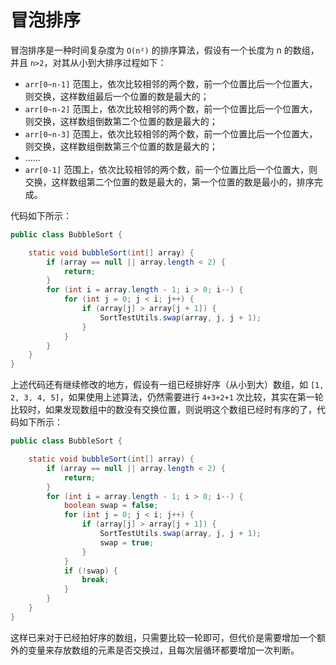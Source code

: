 # 冒泡排序

冒泡排序是一种时间复杂度为 `O(n²)` 的排序算法，假设有一个长度为 n 的数组，并且 `n>2`，对其从小到大排序过程如下：

- `arr[0~n-1]` 范围上，依次比较相邻的两个数，前一个位置比后一个位置大，则交换，这样数组最后一个位置的数是最大的；
- `arr[0~n-2]` 范围上，依次比较相邻的两个数，前一个位置比后一个位置大，则交换，这样数组倒数第二个位置的数是最大的；
- `arr[0~n-3]` 范围上，依次比较相邻的两个数，前一个位置比后一个位置大，则交换，这样数组倒数第三个位置的数是最大的；
- ......
- `arr[0-1]` 范围上，依次比较相邻的两个数，前一个位置比后一个位置大，则交换，这样数组第二个位置的数是最大的，第一个位置的数是最小的，排序完成。

代码如下所示：

```java
public class BubbleSort {

    static void bubbleSort(int[] array) {
        if (array == null || array.length < 2) {
            return;
        }
        for (int i = array.length - 1; i > 0; i--) {
            for (int j = 0; j < i; j++) {
                if (array[j] > array[j + 1]) {
                    SortTestUtils.swap(array, j, j + 1);
                }
            }
        }
    }
}
```

上述代码还有继续修改的地方，假设有一组已经排好序（从小到大）数组，如 `[1, 2, 3, 4, 5]`，如果使用上述算法，仍然需要进行 `4+3+2+1` 次比较，其实在第一轮比较时，如果发现数组中的数没有交换位置，则说明这个数组已经时有序的了，代码如下所示：

```java
public class BubbleSort {

    static void bubbleSort(int[] array) {
        if (array == null || array.length < 2) {
            return;
        }
        for (int i = array.length - 1; i > 0; i--) {
            boolean swap = false;
            for (int j = 0; j < i; j++) {
                if (array[j] > array[j + 1]) {
                    SortTestUtils.swap(array, j, j + 1);
                    swap = true;
                }
            }
            if (!swap) {
                break;
            }
        }
    }
}
```

这样已来对于已经拍好序的数组，只需要比较一轮即可，但代价是需要增加一个额外的变量来存放数组的元素是否交换过，且每次层循环都要增加一次判断。
